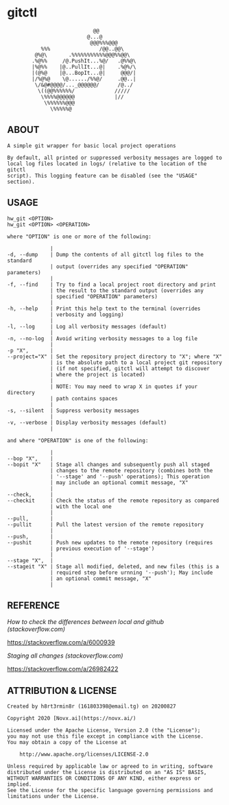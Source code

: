 # gitctl

```
                            @@              
                          @...@             
                           @@@%%%@@@        
           %%%                /@@..@@\      
         @%@\       .%%%%%%%%%%%@@@%%@@\    
        .%@%%     /@.PushIt...%@/   .@%%@\  
        |%@%%    |@..PullIt...@|    .%@%/\  
        |(@%@    |@...BopIt...@|     @@@/|  
        |/%@%@    \@....../%%@/     .@@..|  
         \/&@#@@@@/..._@@@@@@/      /@../   
          \((@@%%%%%%/             /////    
           \%%%%@@@@@@             |//      
            \%%%%%%@@@                      
              \%%%%%@                       

```

## ABOUT

    A simple git wrapper for basic local project operations

    By default, all printed or suppressed verbosity messages are logged to
    local log files located in logs/ (relative to the location of the gitctl
    script). This logging feature can be disabled (see the "USAGE" section).

## USAGE

    hw_git <OPTION>
    hw_git <OPTION> <OPERATION>

    where "OPTION" is one or more of the following:

                  |
    -d, --dump    | Dump the contents of all gitctl log files to the standard
                  | output (overrides any specified "OPERATION" parameters)
                  |
    -f, --find    | Try to find a local project root directory and print
                  | the result to the standard output (overrides any
                  | specified "OPERATION" parameters)
                  |
    -h, --help    | Print this help text to the terminal (overrides
                  | verbosity and logging)
                  |
    -l, --log     | Log all verbosity messages (default)
                  |
    -n, --no-log  | Avoid writing verbosity messages to a log file
                  |
    -p "X",       |
    --project="X" | Set the repository project directory to "X"; where "X"
                  | is the absolute path to a local project git repository
                  | (if not specified, gitctl will attempt to discover
                  | where the project is located)
                  |
                  | NOTE: You may need to wrap X in quotes if your directory
                  | path contains spaces
                  |
    -s, --silent  | Suppress verbosity messages
                  |
    -v, --verbose | Display verbosity messages (default)
                  |

    and where "OPERATION" is one of the following:

                  |
    --bop "X",    |
    --bopit "X"   | Stage all changes and subsequently push all staged
                  | changes to the remote repository (combines both the
                  | '--stage' and '--push' operations); This operation
                  | may include an optional commit message, "X"
                  |
    --check,      |
    --checkit     | Check the status of the remote repository as compared
                  | with the local one
                  |
    --pull,       |
    --pullit      | Pull the latest version of the remote repository
                  |
    --push,       |
    --pushit      | Push new updates to the remote repository (requires
                  | previous execution of '--stage')
                  |
    --stage "X",  |
    --stageit "X" | Stage all modified, deleted, and new files (this is a
                  | required step before urnning '--push'); May include
                  | an optional commit message, "X"
                  |

## REFERENCE

<i>How to check the differences between local and github  (stackoverflow.com)</i>

https://stackoverflow.com/a/6000939

<i>Staging all changes (stackoverflow.com)</i>

https://stackoverflow.com/a/26982422

## ATTRIBUTION & LICENSE

    Created by h8rt3rmin8r (161803398@email.tg) on 20200827

    Copyright 2020 [Novx.ai](https://novx.ai/)

    Licensed under the Apache License, Version 2.0 (the "License");
    you may not use this file except in compliance with the License.
    You may obtain a copy of the License at

        http://www.apache.org/licenses/LICENSE-2.0

    Unless required by applicable law or agreed to in writing, software
    distributed under the License is distributed on an "AS IS" BASIS,
    WITHOUT WARRANTIES OR CONDITIONS OF ANY KIND, either express or implied.
    See the License for the specific language governing permissions and
    limitations under the License.

